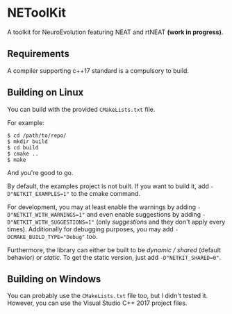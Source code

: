 NEToolKit
=========
A toolkit for NeuroEvolution featuring NEAT and rtNEAT **(work in progress)**.

## Requirements

A compiler supporting c++17 standard is a compulsory to build.

## Building on Linux

You can build with the provided `CMakeLists.txt` file.

For example:
```
$ cd /path/to/repo/
$ mkdir build
$ cd build
$ cmake ..
$ make
```
And you're good to go.

By default, the examples project is not built. If you want to build it, add `-D"NETKIT_EXAMPLES=1"`
to the cmake command.

For development, you may at least enable the warnings by adding `-D"NETKIT_WITH_WARNINGS=1"` and even
enable suggestions by adding `-D"NETKIT_WITH_SUGGESTIONS=1"` (only *suggestions* and they don't apply
every times).
Additionally for debugging purposes, you may add `-DCMAKE_BUILD_TYPE="Debug"` too.

Furthermore, the library can either be built to be *dynamic / shared* (default behavior) or *static*.
To get the static version, just add `-D"NETKIT_SHARED=0"`.

## Building on Windows

You can probably use the `CMakeLists.txt` file too, but I didn't tested it.
However, you can use the Visual Studio C++ 2017 project files.

